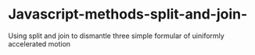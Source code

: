 # Javascript-methods-split-and-join-
Using split and join to dismantle three simple formular of uiniformly accelerated motion
